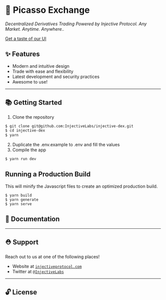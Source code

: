 # 🌟 Picasso Exchange 

_Decentralized Derivatives Trading Powered by Injective Protocol. Any Market. Anytime. Anywhere.._

[Get a taste of our UI](https://testnet.picasso.exchange)

## ✨ Features

- Modern and intuitive design
- Trade with ease and flexibility
- Latest development and security practices
- Awesome to use!

---

## 📚 Getting Started

1. Clone the repository

```bash
$ git clone git@github.com:InjectiveLabs/injective-dex.git
$ cd injective-dex
$ yarn
```

2. Duplicate the .env.example to .env and fill the values
3. Compile the app

```bash
$ yarn run dev
```

## Running a Production Build
This will minify the Javascript files to create an optimized production build. 
```
$ yarn build 
$ yarn generate 
$ yarn serve
```

## 📖 Documentation

---

## ⛑ Support

Reach out to us at one of the following places!

- Website at <a href="https://injectiveprotocol.com" target="_blank">`injectiveprotocol.com`</a>
- Twitter at <a href="https://twitter.com/InjectiveLabs" target="_blank">`@InjectiveLabs`</a>

---

## 🔓 License

